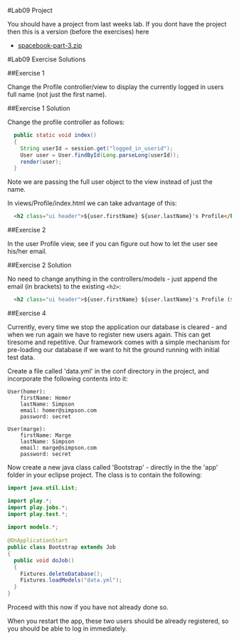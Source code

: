#Lab09 Project

You should have a project from last weeks lab. If you dont have the project then this is a version (before the exercises) here

- [spacebook-part-3.zip](archives/spacebook-part-3.zip)

#Lab09 Exercise Solutions

##Exercise 1

Change the Profile controller/view to display the currently logged in users full name (not just the first name).

##Exercise 1 Solution

Change the profile controller as follows:

~~~java
  public static void index()
  {
    String userId = session.get("logged_in_userid");
    User user = User.findById(Long.parseLong(userId));
    render(user);
  }
~~~

Note we are passing the full user object to the view instead of just the name.

In views/Profile/index.html we can take advantage of this:

~~~html
  <h2 class="ui header">${user.firstName} ${user.lastName}'s Profile</h2>
~~~

##Exercise 2

In the user Profile view, see if you can figure out how to let the user see his/her  email. 

##Exercise 2 Solution

No need to change anything in the controllers/models - just append the email (in brackets) to the existing `<h2>`:

~~~html
  <h2 class="ui header">${user.firstName} ${user.lastName}'s Profile (${user.email})</h2>
~~~


##Exercise 4

Currently, every time we stop the application our database is cleared - and when we run again we have to register new users again. This can get tiresome and repetitive. Our framework comes with a simple mechanism for pre-loading our database if we want to hit the ground running with initial test data.

Create a file called 'data.yml' in the conf directory in the project, and incorporate the following contents into it:

~~~
User(homer):
    firstName: Homer
    lastName: Simpson
    email: homer@simpson.com
    password: secret
    
User(marge):
    firstName: Marge
    lastName: Simpson
    email: marge@simpson.com
    password: secret
~~~

Now create a new java class called 'Bootstrap' - directly in the the 'app' folder in your eclipse project. The class is to contain the following:

~~~java
import java.util.List;

import play.*;
import play.jobs.*;
import play.test.*;
 
import models.*;
 
@OnApplicationStart
public class Bootstrap extends Job 
{ 
  public void doJob()
  {
    Fixtures.deleteDatabase();
    Fixtures.loadModels("data.yml");
  }
}
~~~

Proceed with this now if you have not already done so.

When you restart the app, these two users should be already registered, so you should be able to log in immediately.
